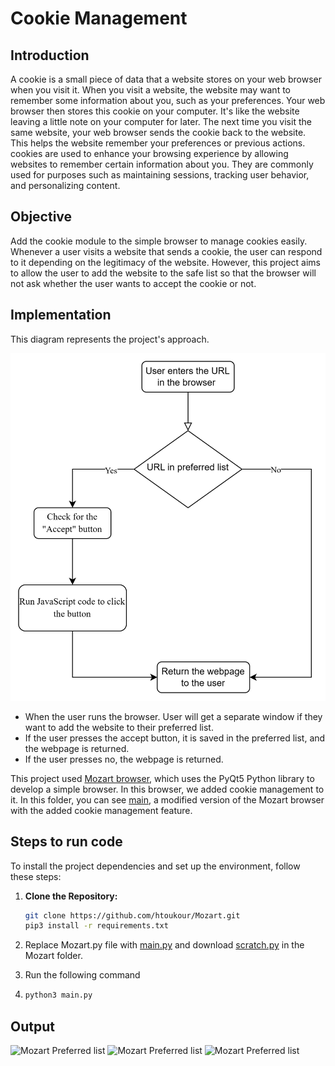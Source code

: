 # Cookie Management
## Introduction
A cookie is a small piece of data that a website stores on your web browser when you visit it.
When you visit a website, the website may want to remember some information about you, such as your preferences. Your web browser then stores this cookie on your computer. It's like the website leaving a little note on your computer for later. The next time you visit the same website, your web browser sends the cookie back to the website. This helps the website remember your preferences or previous actions.
cookies are used to enhance your browsing experience by allowing websites to remember certain information about you. They are commonly used for purposes such as maintaining sessions, tracking user behavior, and personalizing content.

## Objective 
Add the cookie module to the simple browser to manage cookies easily. Whenever a user visits a website that sends a cookie, the user can respond to it depending on the legitimacy of the website. However, this project aims to allow the user to add the website to the safe list so that the browser will not ask whether the user wants to accept the cookie or not.

## Implementation
This diagram represents the project's approach.


![Cookie_flow_diagram](Images/Cookie_flow_diagram.png)

* When the user runs the browser. User will get a separate window if they want to add the website to their preferred list.
* If the user presses the accept button, it is saved in the preferred list, and the webpage is returned.
* If the user presses no, the webpage is returned.

This project used [Mozart browser](https://github.com/htoukour/Mozart.git), which uses the PyQt5 Python library to develop a simple browser. In this browser, we added cookie management to it. In this folder, you can see [main](main.py), a modified version of the Mozart browser with the added cookie management feature.

## Steps to run code

To install the project dependencies and set up the environment, follow these steps:

1. **Clone the Repository:**

   ```bash
   git clone https://github.com/htoukour/Mozart.git
   pip3 install -r requirements.txt
2. Replace Mozart.py file with [main.py](main.py) and download [scratch.py](scrach.py) in the Mozart folder.
3. Run the following command
6. ```bash
   python3 main.py

## Output

![Mozart Preferred list](Images/Preferred_list.png)
![Mozart Preferred list](Images/Mozart_popup.png)
![Mozart Preferred list](Images/Mozart_popup2.png)

